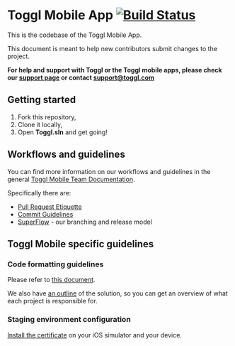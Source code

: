# Toggl Mobile App [![Build Status](https://www.bitrise.io/app/31fd88fdcf5f2329.svg?token=Tv76Nt2zEuMJNnmlfoWrjw&branch=develop)](https://www.bitrise.io/app/31fd88fdcf5f2329)

This is the codebase of the Toggl Mobile App.

This document is meant to help new contributors submit changes to the project.

**For help and support with Toggl or the Toggl mobile apps, please check our [support page](https://support.toggl.com/ "Toggl Help & Support") or contact support@toggl.com**


## Getting started

1. Fork this repository,
2. Clone it locally,
3. Open **Toggl.sln** and get going!

## Workflows and guidelines

You can find more information on our workflows and guidelines in the general [Toggl Mobile Team Documentation](https://github.com/toggl/mobile-docs "Toggl Mobile Team Documentation").

Specifically there are:
- [Pull Request Etiquette](https://github.com/toggl/mobile-docs/blob/develop/pull-request-etiquette.md "Pull Request Etiquette")
- [Commit Guidelines](https://github.com/toggl/mobile-docs/blob/develop/commit-guidelines.md "Commit Guidelines") 
- [SuperFlow](https://github.com/toggl/mobile-docs/blob/develop/superflow.md "SuperFlow: Toggl Mobile's branching work flow") - our branching and release model

## Toggl Mobile specific guidelines

### Code formatting guidelines

Please refer to [this document](https://github.com/toggl/mobileapp/blob/develop/docs/style-guide.md "Toggl Mobile's code formatting guidelines").

We also have [an outline](https://github.com/toggl/mobileapp/blob/develop/docs/solution-outline.md "Toggl Mobile App Solution Outline") of the solution, so you can get an overview of what each project is responsible for.

### Staging environment configuration

[Install the certificate](https://github.com/toggl/mobileapp/blob/develop/docs/certificate.md "Certificate for staging") on your iOS simulator and your device.